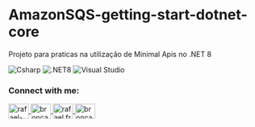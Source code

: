 # AmazonSQS-getting-start-dotnet-core

Projeto para praticas na utilização de Minimal Apis no .NET 8

![Csharp](https://img.shields.io/badge/csharp-019733?&style=for-the-badge&logo=csharp&logoColor=white)
![.NET8](https://img.shields.io/badge/.NET8-512BD4?logo=.net&logoColor=ffffff&style=for-the-badge)
![Visual Studio](https://img.shields.io/badge/VisualStudio-6C33AF?logo=visual%20studio&style=for-the-badge)

<h3 align="left">Connect with me:</h3>
<p align="left">
    <a href="https://www.linkedin.com/in/rafael-francisco-44750522/" target="blank">
        <img align="center" height="30" width="40" alt="rafael-francisco" src="https://raw.githubusercontent.com/rahuldkjain/github-profile-readme-generator/master/src/images/icons/Social/linked-in-alt.svg" style="text-decoration: none;" />
    </a>
    <a href="https://github.com/broncasrafa" target="blank">
        <img align="center" height="30" width="40" src="https://raw.githubusercontent.com/rahuldkjain/github-profile-readme-generator/master/src/images/icons/Social/github.svg" alt="broncasrafa"  style="text-decoration: none;" />
    </a>
    <a href="https://web.facebook.com/rafael.francisco.520" target="blank">
        <img align="center" alt="rafael.francisco" height="30" width="40" src="https://raw.githubusercontent.com/rahuldkjain/github-profile-readme-generator/master/src/images/icons/Social/facebook.svg"  style="text-decoration: none;" />
    </a>
    <a href="https://www.instagram.com/broncasrafa/" target="blank">
        <img align="center" height="30" width="40" src="https://raw.githubusercontent.com/rahuldkjain/github-profile-readme-generator/master/src/images/icons/Social/instagram.svg" alt="broncasrafa"  style="text-decoration: none;" />
    </a>
</p>
